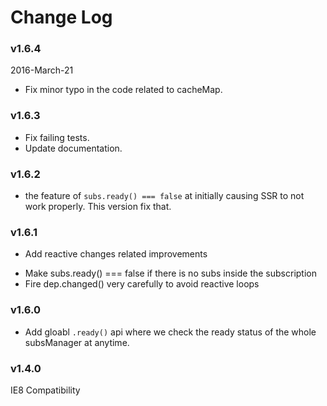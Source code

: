 # Change Log

### v1.6.4
2016-March-21

* Fix minor typo in the code related to cacheMap.

### v1.6.3

* Fix failing tests.
* Update documentation.

### v1.6.2

* the feature of `subs.ready() === false` at initially causing SSR to not work properly. This version fix that. 

### v1.6.1

* Add reactive changes related improvements
 - Make subs.ready() === false if there is no subs inside the subscription
 - Fire dep.changed() very carefully to avoid reactive loops

### v1.6.0

* Add gloabl `.ready()` api where we check the ready status of the whole subsManager at anytime.

### v1.4.0

IE8 Compatibility
